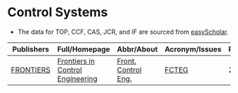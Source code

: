 # Control Systems

- The data for TOP, CCF, CAS, JCR, and IF are sourced from [easyScholar](https://www.easyscholar.cc/).

|Publishers|Full/Homepage|Abbr/About|Acronym/Issues|Period/DBLP|Top/Early|CCF|CAS|JCR|IF|Keywords/Google|
|-         |-            |-         |-             |-          |-        |-  |-  |-  |- |-              |
|[FRONTIERS](https://www.frontiersin.org/)|[Frontiers in Control Engineering](https://www.frontiersin.org/journals/control-engineering)|[Front. Control Eng.](https://www.frontiersin.org/journals/control-engineering/about)|[FCTEG](https://www.frontiersin.org/journals/control-engineering/volumes)|2020 -|False|||||[Control Systems](https://www.google.com/search?q=Control+Systems)|

